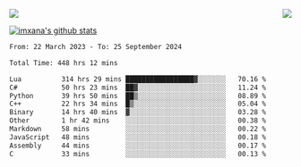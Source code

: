 <p>
  <a href="https://count.getloli.com/"><img src="https://count.getloli.com/get/@xana.readme?theme=moebooru-h"></a>
  <img src="https://weather-icon.journeyad.repl.co/@hangzhou?v=1" align="right">
</p>


<a href="https://github.com/imxana"><img align="center" src="https://github-readme-stats.vercel.app/api?username=imxana&show_icons=true&include_all_commits=true&hide_border=tru&custom_title=imxana%27s%20Github%20Stats" alt="imxana's github stats" /></a> 

<!--START_SECTION:waka-->

```txt
From: 22 March 2023 - To: 25 September 2024

Total Time: 448 hrs 12 mins

Lua          314 hrs 29 mins █████████████████▓░░░░░░░   70.16 %
C#           50 hrs 23 mins  ██▓░░░░░░░░░░░░░░░░░░░░░░   11.24 %
Python       39 hrs 50 mins  ██▒░░░░░░░░░░░░░░░░░░░░░░   08.89 %
C++          22 hrs 34 mins  █▒░░░░░░░░░░░░░░░░░░░░░░░   05.04 %
Binary       14 hrs 40 mins  ▓░░░░░░░░░░░░░░░░░░░░░░░░   03.28 %
Other        1 hr 42 mins    ░░░░░░░░░░░░░░░░░░░░░░░░░   00.38 %
Markdown     58 mins         ░░░░░░░░░░░░░░░░░░░░░░░░░   00.22 %
JavaScript   48 mins         ░░░░░░░░░░░░░░░░░░░░░░░░░   00.18 %
Assembly     44 mins         ░░░░░░░░░░░░░░░░░░░░░░░░░   00.17 %
C            33 mins         ░░░░░░░░░░░░░░░░░░░░░░░░░   00.13 %
```

<!--END_SECTION:waka-->
